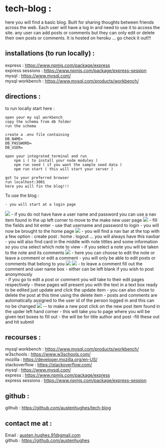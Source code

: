 # tech-blog :

here you will find a basic blog. Built for sharing thoughts between friends across the web. Each user will have a log in and need to use it to access the site. any user can add posts or comments but they can only edit or delete their own posts or comments. It is hosted on heroku ... go check it out!!! 

## installations (to run locally) :

express : https://www.npmjs.com/package/express <br />
express sessions : https://www.npmjs.com/package/express-session <br />
mysql : https://www.mysql.com/ <br />
mysql workbench : https://www.mysql.com/products/workbench/ <br />

## directions :

to run locally start here :

    open your my sql workbench 
    copy the schema from db folder 
    run the schema 

    create a .env file containing
    DB_NAME=
    DB_PASSWORD=
    DB_USER=

    open your integrated terminal and run 
        npm i ( to install your node modules )
        npm run seed ( if you want the sample seed data )
        npm run start ( this will start your server )

    got to your preferred browser 
    run localhost:3001 
    here you will fin the blog!!!

To use the blog :

    - you will start at a login page
![](assets/login.png)
    - if you do not have have a user name and password you can use a nav item found in the up left corner to move to the make new user page
![](assets/newUser.png)
    - fill the fields and hit enter
    - use that username and password to login
    - you will now be brought to the home page
![](assets/homePage.png)
    - you will find a nav bar at the top with a few option : create post : home : logout ... you will always have this navbar
    - you will also find card in the middle with note tittles and some information so you cna select which note to view
    - if you select a note you will be taken to the note and its comments 
![](assets/viewPost.png)
    - here you can choose to edit the note or leave a comment or edit a comment 
    - you will only be able to edit posts or comments that belong to you 
![](assets/editPost.png) ![](assets/editComment.png)
    - to leave a comment fill out the comment and user name box 
        - either can be left blank if you wish to post anonymously  
    - if you go to edit a post or comment you will take to their edit pages respectively 
    - these pages will present you with the text in a text box ready to be edited just update and click the update item 
    - you can also chose to delete the post at this time using the delete item 
    - posts and comments are automatically assigned to the user id of the person logged in and this can no be changed 
![](assets/makeNewPost.png)
    -- to make a new post click on the new post item found in the upder left hand corner 
    - this will take you to page where you will be given text boxes to fill out
        - the will be for title author and post 
    -fill these out and hit submit

## recourses :

mysql workbench : https://www.mysql.com/products/workbench/ <br />
w3schools : https://www.w3schools.com/ <br />
mozilla : https://developer.mozilla.org/en-US/ <br />
stackoverflow : https://stackoverflow.com/ <br />
mysql : https://www.mysql.com/ <br />
express : https://www.npmjs.com/package/express <br />
express sessions : https://www.npmjs.com/package/express-session <br />

## github :

github : https://github.com/austenhughes/tech-blog

<!-- ## heroku :  -->

## contact me at :

Email : austen.hughes.91@gmail.com <br />
github : https://github.com/austenhughes <br />